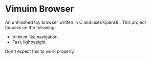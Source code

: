 # Vimuim Browser

An unfinished toy browser written in C and uses OpenGL. This project focuses on the following:

- Vimium like navigation.
- Fast, lightweight.

Don't expect this to work properly.

